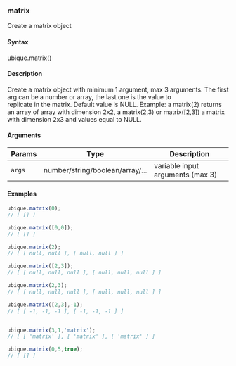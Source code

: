 ### matrix

Create a matrix object


#### Syntax

ubique.matrix()


#### Description

Create a matrix object with minimum 1 argument, max 3 arguments. The first arg can be a number or array, the last one is the value to  
replicate in the matrix. Default value is NULL. Example: a matrix(2) returns an array of array with dimension 2x2, a matrix(2,3) or matrix([2,3]) a matrix  
with dimension 2x3 and values equal to NULL.  



#### Arguments

|Params|Type|Description
|---------|----|-----------
|`args` | number/string/boolean/array/... | variable input arguments (max 3)


#### Examples

```js
ubique.matrix(0);
// [ [] ]

ubique.matrix([0,0]);
// [ [] ]

ubique.matrix(2);
// [ [ null, null ], [ null, null ] ]

ubique.matrix([2,3]);
// [ [ null, null, null ], [ null, null, null ] ]

ubique.matrix(2,3);
// [ [ null, null, null ], [ null, null, null ] ]

ubique.matrix([2,3],-1);
// [ [ -1, -1, -1 ], [ -1, -1, -1 ] ]


ubique.matrix(3,1,'matrix');
// [ [ 'matrix' ], [ 'matrix' ], [ 'matrix' ] ]

ubique.matrix(0,5,true);
// [ [] ]
```

